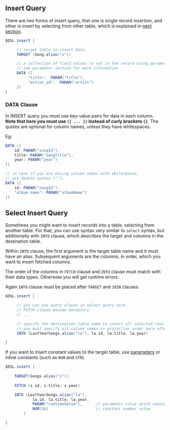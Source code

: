 ## Insert Query
There are two forms of insert query, that one is single record insertion, 
and other is insert by selecting from other table, which is explained in [next section](#select-insert-query).

```groovy
$DSL.insert {

     // target table to insert data
     TARGET (Song.alias("s"))

     // a collection of field values to set in the record using parameter values
     // see parameter section for more information
     DATA ([
          "title":  PARAM("title"),
          "artist_id":  PARAM("artist")
     ])
}
```

### DATA Clause
In INSERT query you must use key-value pairs for data in each column. 
**Note that here you must use `([ ... ])` instead of curly brackets `{}`**. The quotes are optional for column names, unless they have whitespaces.

Eg:
```groovy
DATA ([
    id: PARAM("songId"),
    title: PARAM("songTitle"),
    year: PARAM("year")
])

// in case if you are having column names with whitespaces, 
// use double quotes ("").
DATA ([
    id: PARAM("songId"),
    "album name": PARAM("albumName")
])
```

## Select Insert Query
Sometimes you might want to insert records into a table, selecting from another table.
For that, you can use syntax very similar to `select` syntax, but additionally with `INTO` clause,
which describes the target and columns in the destination table. 

Within `INTO` clause, the first argument is the target table name and it must have an alias.
Subsequent arguments are the columns, in order, which you want to insert fetched columns.

The order of the columns in `FETCH` clause and `INTO` clause must match with their data types. 
Otherwise you will get runtime errors.

Again `INTO` clause must be placed after `TARGET` and `JOIN` clauses.

```groovy
$DSL.insert {

     // you can use every clause in select query here
     // FETCH clause become mandatory.
     // ...

     // specify the destination table name to insert all selected rows
     // you must specify all column names in projection order here after table name
     INTO (LastYearSongs.alias("la"), la.id, la.title, la.year)

}
```

If you want to insert constant values to the target table, use [parameters](docs/parameters.md) or inline constants (such as `NUM` and `STR`).

```groovy
$DSL.insert {
    
    TARGET(Songs.alias("s"))
    
    FETCH (s.id, s.title, s.year)

    INTO (LastYearSongs.alias("la"), 
            la.id, la.title, la.year, 
            PARAM("runtimeValue"),      // parameter value which coming at runtime
            NUM(30)                     // constant number value
        )

}
```